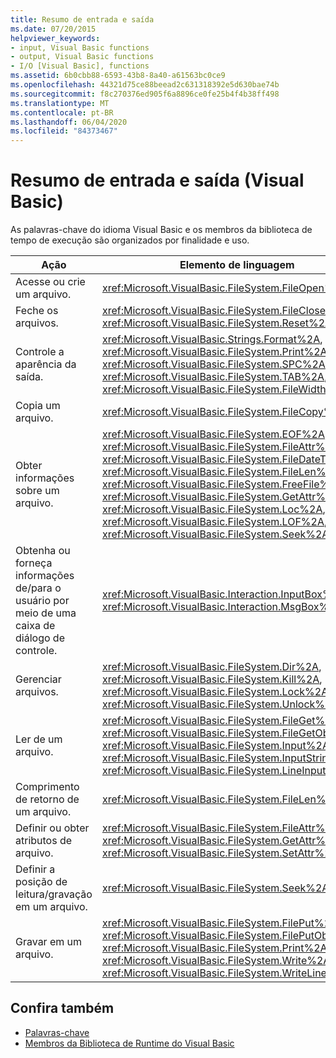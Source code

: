 ```yaml
---
title: Resumo de entrada e saída
ms.date: 07/20/2015
helpviewer_keywords:
- input, Visual Basic functions
- output, Visual Basic functions
- I/O [Visual Basic], functions
ms.assetid: 6b0cbb88-6593-43b8-8a40-a61563bc0ce9
ms.openlocfilehash: 44321d75ce88beead2c631318392e5d630bae74b
ms.sourcegitcommit: f8c270376ed905f6a8896ce0fe25b4f4b38ff498
ms.translationtype: MT
ms.contentlocale: pt-BR
ms.lasthandoff: 06/04/2020
ms.locfileid: "84373467"
---
```

# <a name="input-and-output-summary-visual-basic"></a>Resumo de entrada e saída (Visual Basic)
As palavras-chave do idioma Visual Basic e os membros da biblioteca de tempo de execução são organizados por finalidade e uso.  
  
|Ação|Elemento de linguagem|  
|------------|----------------------|  
|Acesse ou crie um arquivo.|<xref:Microsoft.VisualBasic.FileSystem.FileOpen%2A>|  
|Feche os arquivos.|<xref:Microsoft.VisualBasic.FileSystem.FileClose%2A>, <xref:Microsoft.VisualBasic.FileSystem.Reset%2A>|  
|Controle a aparência da saída.|<xref:Microsoft.VisualBasic.Strings.Format%2A>, <xref:Microsoft.VisualBasic.FileSystem.Print%2A>, <xref:Microsoft.VisualBasic.FileSystem.SPC%2A>, <xref:Microsoft.VisualBasic.FileSystem.TAB%2A>, <xref:Microsoft.VisualBasic.FileSystem.FileWidth%2A>|  
|Copia um arquivo.|<xref:Microsoft.VisualBasic.FileSystem.FileCopy%2A>|  
|Obter informações sobre um arquivo.|<xref:Microsoft.VisualBasic.FileSystem.EOF%2A>, <xref:Microsoft.VisualBasic.FileSystem.FileAttr%2A>, <xref:Microsoft.VisualBasic.FileSystem.FileDateTime%2A>, <xref:Microsoft.VisualBasic.FileSystem.FileLen%2A>, <xref:Microsoft.VisualBasic.FileSystem.FreeFile%2A>, <xref:Microsoft.VisualBasic.FileSystem.GetAttr%2A>, <xref:Microsoft.VisualBasic.FileSystem.Loc%2A>, <xref:Microsoft.VisualBasic.FileSystem.LOF%2A>, <xref:Microsoft.VisualBasic.FileSystem.Seek%2A>|  
|Obtenha ou forneça informações de/para o usuário por meio de uma caixa de diálogo de controle.|<xref:Microsoft.VisualBasic.Interaction.InputBox%2A>, <xref:Microsoft.VisualBasic.Interaction.MsgBox%2A>|  
|Gerenciar arquivos.|<xref:Microsoft.VisualBasic.FileSystem.Dir%2A>, <xref:Microsoft.VisualBasic.FileSystem.Kill%2A>, <xref:Microsoft.VisualBasic.FileSystem.Lock%2A>, <xref:Microsoft.VisualBasic.FileSystem.Unlock%2A>|  
|Ler de um arquivo.|<xref:Microsoft.VisualBasic.FileSystem.FileGet%2A>, <xref:Microsoft.VisualBasic.FileSystem.FileGetObject%2A>, <xref:Microsoft.VisualBasic.FileSystem.Input%2A>, <xref:Microsoft.VisualBasic.FileSystem.InputString%2A>, <xref:Microsoft.VisualBasic.FileSystem.LineInput%2A>|  
|Comprimento de retorno de um arquivo.|<xref:Microsoft.VisualBasic.FileSystem.FileLen%2A>|  
|Definir ou obter atributos de arquivo.|<xref:Microsoft.VisualBasic.FileSystem.FileAttr%2A>, <xref:Microsoft.VisualBasic.FileSystem.GetAttr%2A>, <xref:Microsoft.VisualBasic.FileSystem.SetAttr%2A>|  
|Definir a posição de leitura/gravação em um arquivo.|<xref:Microsoft.VisualBasic.FileSystem.Seek%2A>|  
|Gravar em um arquivo.|<xref:Microsoft.VisualBasic.FileSystem.FilePut%2A>, <xref:Microsoft.VisualBasic.FileSystem.FilePutObject%2A>, <xref:Microsoft.VisualBasic.FileSystem.Print%2A>, <xref:Microsoft.VisualBasic.FileSystem.Write%2A>, <xref:Microsoft.VisualBasic.FileSystem.WriteLine%2A>|  
  
## <a name="see-also"></a>Confira também

- [Palavras-chave](index.md)
- [Membros da Biblioteca de Runtime do Visual Basic](../runtime-library-members.md)
